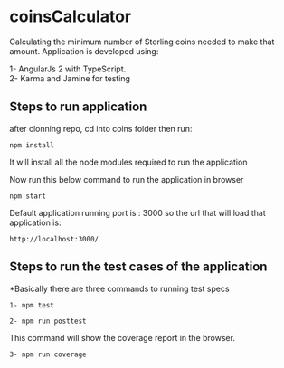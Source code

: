 # coinsCalculator
Calculating the minimum number of Sterling coins needed to make that amount.
Application is developed using:

1- AngularJs 2 with TypeScript. <br>
2- Karma and Jamine for testing

## Steps to run application

after clonning repo, cd into coins folder then run:

```
npm install
```
It will install all the node modules required to run the application

Now run this below command to run the application in browser

```
npm start
```
Default application running port is : 3000 so the url that will load that application is:
```
http://localhost:3000/
```

## Steps to run the test cases of the application

*Basically there are three commands to running test specs

```
1- npm test
```

```
2- npm run posttest
```

This command will show the coverage report in the browser.

```
3- npm run coverage
```

